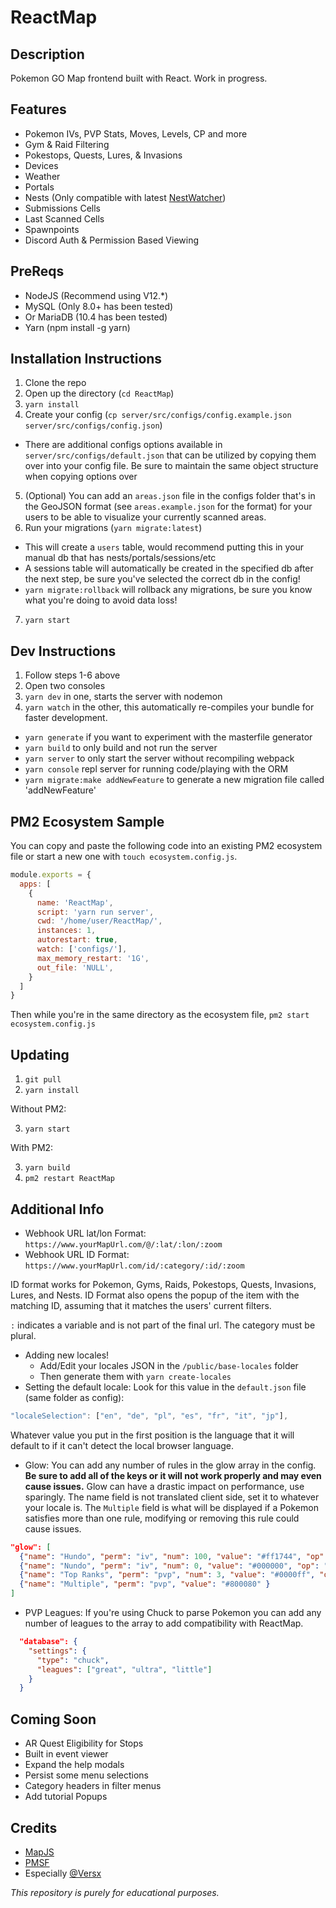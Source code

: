# ReactMap

## Description
 Pokemon GO Map frontend built with React. Work in progress. 

## Features 
- Pokemon IVs, PVP Stats, Moves, Levels, CP and more
- Gym & Raid Filtering
- Pokestops, Quests, Lures, & Invasions
- Devices 
- Weather 
- Portals
- Nests (Only compatible with latest [NestWatcher](https://github.com/M4d40/nestwatcher))
- Submissions Cells
- Last Scanned Cells
- Spawnpoints
- Discord Auth & Permission Based Viewing

## PreReqs
- NodeJS (Recommend using V12.*)
- MySQL (Only 8.0+ has been tested)
- Or MariaDB (10.4 has been tested)
- Yarn (npm install -g yarn)

## Installation Instructions
1. Clone the repo
2. Open up the directory (`cd ReactMap`)
3. `yarn install`
4. Create your config (`cp server/src/configs/config.example.json server/src/configs/config.json`)
- There are additional configs options available in `server/src/configs/default.json` that can be utilized by copying them over into your config file. Be sure to maintain the same object structure when copying options over
5. (Optional) You can add an `areas.json` file in the configs folder that's in the GeoJSON format (see `areas.example.json` for the format) for your users to be able to visualize your currently scanned areas.
6. Run your migrations (`yarn migrate:latest`)
- This will create a `users` table, would recommend putting this in your manual db that has nests/portals/sessions/etc 
- A sessions table will automatically be created in the specified db after the next step, be sure you've selected the correct db in the config!
- `yarn migrate:rollback` will rollback any migrations, be sure you know what you're doing to avoid data loss!
7. `yarn start`
## Dev Instructions
1. Follow steps 1-6 above
2. Open two consoles
3. `yarn dev` in one, starts the server with nodemon
4. `yarn watch` in the other, this automatically re-compiles your bundle for faster development.
- `yarn generate` if you want to experiment with the masterfile generator
- `yarn build` to only build and not run the server
- `yarn server` to only start the server without recompiling webpack
- `yarn console` repl server for running code/playing with the ORM
- `yarn migrate:make addNewFeature` to generate a new migration file called 'addNewFeature'

## PM2 Ecosystem Sample
You can copy and paste the following code into an existing PM2 ecosystem file or start a new one with `touch ecosystem.config.js`.
```js
module.exports = {
  apps: [
    {
      name: 'ReactMap',
      script: 'yarn run server',
      cwd: '/home/user/ReactMap/',
      instances: 1,
      autorestart: true,
      watch: ['configs/'],
      max_memory_restart: '1G',
      out_file: 'NULL',
    }
  ]
}
```
Then while you're in the same directory as the ecosystem file, `pm2 start ecosystem.config.js`
## Updating
1. `git pull`
2. `yarn install`

Without PM2:

3. `yarn start`

With PM2:

3. `yarn build`
4. `pm2 restart ReactMap`

## Additional Info
- Webhook URL lat/lon Format: `https://www.yourMapUrl.com/@/:lat/:lon/:zoom`
- Webhook URL ID Format: `https://www.yourMapUrl.com/id/:category/:id/:zoom`

ID format works for Pokemon, Gyms, Raids, Pokestops, Quests, Invasions, Lures, and Nests. ID Format also opens the popup of the item with the matching ID, assuming that it matches the users' current filters.

`:` indicates a variable and is not part of the final url. The category must be plural.

- Adding new locales!
  - Add/Edit your locales JSON in the `/public/base-locales` folder
  - Then generate them with `yarn create-locales`
- Setting the default locale:
Look for this value in the `default.json` file (same folder as config):
```js
"localeSelection": ["en", "de", "pl", "es", "fr", "it", "jp"],
```
Whatever value you put in the first position is the language that it will default to if it can't detect the local browser language.

- Glow:
You can add any number of rules in the glow array in the config. **Be sure to add all of the keys or it will not work properly and may even cause issues.** Glow can have a drastic impact on performance, use sparingly. The name field is not translated client side, set it to whatever your locale is. The `Multiple` field is what will be displayed if a Pokemon satisfies more than one rule, modifying or removing this rule could cause issues.
```json
"glow": [
  {"name": "Hundo", "perm": "iv", "num": 100, "value": "#ff1744", "op": "=" },
  {"name": "Nundo", "perm": "iv", "num": 0, "value": "#000000", "op": "=" },
  {"name": "Top Ranks", "perm": "pvp", "num": 3, "value": "#0000ff", "op": "<=" },
  {"name": "Multiple", "perm": "pvp", "value": "#800080" }    
]
```
- PVP Leagues:
If you're using Chuck to parse Pokemon you can add any number of leagues to the array to add compatibility with ReactMap.
```json
  "database": {
    "settings": {
      "type": "chuck",
      "leagues": ["great", "ultra", "little"]
    }
  }
```

## Coming Soon
- AR Quest Eligibility for Stops
- Built in event viewer
- Expand the help modals
- Persist some menu selections
- Category headers in filter menus
- Add tutorial Popups

## Credits
- [MapJS](https://github.com/WatWowMap/MapJS)
- [PMSF](https://github.com/pmsf/pmsf)
- Especially [@Versx](https://github.com/versx)

_This repository is purely for educational purposes._
